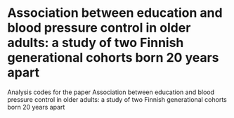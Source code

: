 # Association between education and blood pressure control in older adults: a study of two Finnish generational cohorts born 20 years apart

Analysis codes for the paper Association between education and blood pressure control in older adults: a study of two Finnish generational cohorts born 20 years apart
